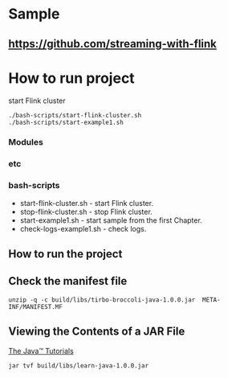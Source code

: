 # Sample 
## https://github.com/streaming-with-flink

# How to run project
start Flink cluster
```
./bash-scripts/start-flink-cluster.sh
./bash-scripts/start-example1.sh
```

### Modules


### etc


### bash-scripts
* start-flink-cluster.sh - start Flink cluster.
* stop-flink-cluster.sh - stop Flink cluster.
* start-example1.sh - start sample from the first Chapter.
* check-logs-example1.sh - check logs.

## How to run the project


## Check the manifest file
```
unzip -q -c build/libs/tirbo-broccoli-java-1.0.0.jar  META-INF/MANIFEST.MF
```


## Viewing the Contents of a JAR File
[The Java™ Tutorials](https://docs.oracle.com/javase/tutorial/deployment/jar/view.html)
```
jar tvf build/libs/learn-java-1.0.0.jar
```